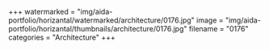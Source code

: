 +++
watermarked = "img/aida-portfolio/horizantal/watermarked/architecture/0176.jpg"
image = "img/aida-portfolio/horizantal/thumbnails/architecture/0176.jpg"
filename = "0176"
categories = "Architecture"
+++

